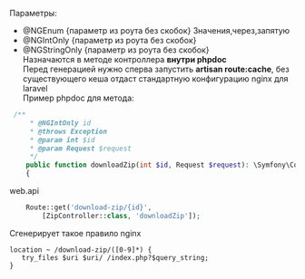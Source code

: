 Параметры:
 - @NGEnum {параметр из роута без скобок} Значения,через,запятую
 - @NGIntOnly {параметр из роута без скобок}
 - @NGStringOnly {параметр из роута без скобок} \
Назначаются в методе контроллера **внутри phpdoc** \
Перед генерацией нужно сперва запустить **artisan route:cache**, без существующего кеша отдаст стандартную конфигурацию nginx для laravel \
Пример phpdoc для метода:

```php
 /**
     * @NGIntOnly id
     * @throws Exception
     * @param int $id
     * @param Request $request
     */
    public function downloadZip(int $id, Request $request): \Symfony\Component\HttpFoundation\BinaryFileResponse|RedirectResponse
    {
```
web.api
```php
    Route::get('download-zip/{id}',
        [ZipController::class, 'downloadZip']);
```
Сгенерирует такое правило nginx 
```
location ~ /download-zip/([0-9]*) {
   try_files $uri $uri/ /index.php?$query_string;
}
```
